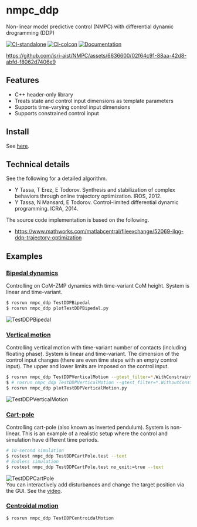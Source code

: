 # nmpc_ddp
Non-linear model predictive control (NMPC) with differential dynamic drogramming (DDP)

[![CI-standalone](https://github.com/isri-aist/NMPC/actions/workflows/ci-standalone.yaml/badge.svg)](https://github.com/isri-aist/NMPC/actions/workflows/ci-standalone.yaml)
[![CI-colcon](https://github.com/isri-aist/NMPC/actions/workflows/ci-colcon.yaml/badge.svg)](https://github.com/isri-aist/NMPC/actions/workflows/ci-colcon.yaml)
[![Documentation](https://img.shields.io/badge/doxygen-online-brightgreen?logo=read-the-docs&style=flat)](https://isri-aist.github.io/NMPC/nmpc_ddp/index.html)

https://github.com/isri-aist/NMPC/assets/6636600/02f64c91-88aa-42d8-abfd-f8062d7406e9

## Features
- C++ header-only library
- Treats state and control input dimensions as template parameters
- Supports time-varying control input dimensions
- Supports constrained control input

## Install
See [here](https://isri-aist.github.io/NMPC/doc/Install).

## Technical details
See the following for a detailed algorithm.
- Y Tassa, T Erez, E Todorov. Synthesis and stabilization of complex behaviors through online trajectory optimization. IROS, 2012.
- Y Tassa, N Mansard, E Todorov. Control-limited differential dynamic programming. ICRA, 2014.

The source code implementation is based on the following.
- https://www.mathworks.com/matlabcentral/fileexchange/52069-ilqg-ddp-trajectory-optimization

## Examples

### [Bipedal dynamics](tests/src/TestDDPBipedal.cpp)
Controlling on CoM-ZMP dynamics with time-variant CoM height.
System is linear and time-variant.
```bash
$ rosrun nmpc_ddp TestDDPBipedal
$ rosrun nmpc_ddp plotTestDDPBipedal.py
```
![TestDDPBipedal](doc/images/TestDDPBipedal.png)

### [Vertical motion](tests/src/TestDDPVerticalMotion.cpp)
Controlling vertical motion with time-variant number of contacts (including floating phase).
System is linear and time-variant.
The dimension of the control input changes (there are even time steps with an empty control input).
The upper and lower limits are imposed on the control input.
```bash
$ rosrun nmpc_ddp TestDDPVerticalMotion --gtest_filter=*.WithConstraint
$ # rosrun nmpc_ddp TestDDPVerticalMotion --gtest_filter=*.WithoutConstraint # Try the unconstrained case
$ rosrun nmpc_ddp plotTestDDPVerticalMotion.py
```
![TestDDPVerticalMotion](doc/images/TestDDPVerticalMotion.png)

### [Cart-pole](tests/src/TestDDPCartPole.cpp)
Controlling cart-pole (also known as inverted pendulum).
System is non-linear.
This is an example of a realistic setup where the control and simulation have different time periods.
```bash
# 10-second simulation
$ rostest nmpc_ddp TestDDPCartPole.test --text
# Endless simulation
$ rostest nmpc_ddp TestDDPCartPole.test no_exit:=true --text
```
![TestDDPCartPole](doc/images/TestDDPCartPole.gif)  
You can interactively add disturbances and change the target position via the GUI. See the [video](https://www.dropbox.com/s/c3xf67wiffvoj6q/TestDDPCartPole-20220328.mp4?dl=0).

### [Centroidal motion](tests/src/TestDDPCentroidalMotion.cpp)
```bash
$ rosrun nmpc_ddp TestDDPCentroidalMotion
```

